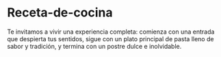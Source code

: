 # Receta-de-cocina
Te invitamos a vivir una experiencia completa: comienza con una entrada que despierta tus sentidos, sigue con un plato principal de pasta lleno de sabor y tradición, y termina con un postre dulce e inolvidable.
